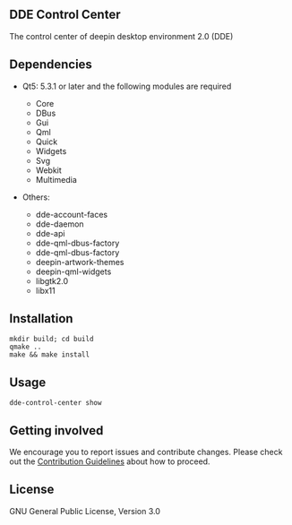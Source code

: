 ## DDE Control Center

The control center of deepin desktop environment 2.0 (DDE)

## Dependencies

* Qt5: 5.3.1 or later and the following modules are required
    * Core
    * DBus
    * Gui
    * Qml
    * Quick
    * Widgets
    * Svg
    * Webkit
    * Multimedia

* Others:
    * dde-account-faces
    * dde-daemon
    * dde-api
    * dde-qml-dbus-factory
    * dde-qml-dbus-factory
    * deepin-artwork-themes
    * deepin-qml-widgets
    * libgtk2.0
    * libx11


## Installation

~~~
mkdir build; cd build
qmake ..
make && make install
~~~

## Usage

`dde-control-center show`

## Getting involved

We encourage you to report issues and contribute changes. Please check out the [Contribution Guidelines](http://wiki.deepin.org/index.php?title=Contribution_Guidelines) about how to proceed.

## License

GNU General Public License, Version 3.0
